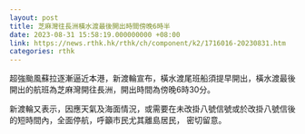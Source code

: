 ```yaml
---
layout: post
title: 芝麻灣往長洲橫水渡最後開出時間傍晚6時半
date: 2023-08-31 15:58:19.000000000 +08:00
link: https://news.rthk.hk/rthk/ch/component/k2/1716016-20230831.htm
categories: rthk
---
```


超強颱風蘇拉逐漸逼近本港，新渡輪宣布，橫水渡尾班船須提早開出，橫水渡最後開出的航班為芝麻灣開往長洲，開出時間為傍晚6時30分。

新渡輪又表示，因應天氣及海面情況，或需要在未改掛八號信號或於改掛八號信後的短時間內，全面停航，呼籲市民尤其離島居民， 密切留意。
